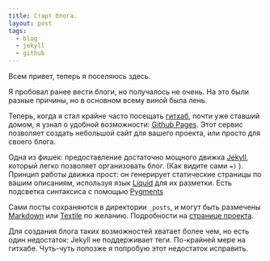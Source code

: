 ```yaml
---
title: Старт блога.
layout: post
tags:
  - blog
  - jekyll
  - github
---
```


Всем привет, теперь я поселяюсь здесь.

Я пробовал ранее вести блоги, но получалось не очень.
На это были разные причины, но в основном всему виной была лень.

Теперь, когда я стал крайне часто посещать [гитхаб](http://github.com),
почти уже ставший домом, я узнал о удобной возможности:
[Github Pages](http://pages.github.com/). Этот сервис позволяет создать небольшой
сайт для вашего проекта, или просто для своего блога.

Одна из фишек: предоставление достаточно мощного движка [Jekyll](http://github.com/mojombo/jekyll),
который легко позволяет организовать блог. (Как видите сами `=)` ).
Принцип работы движка прост: он генерирует статические страницы по
вашим описаниям, используя язык [Liquid](http://github.com/tobi/liquid) для их разметки.
Есть подсветка синтаксиса с помощью [Pygments](http://pygments.org/)

Сами посты сохраняются в директории `_posts`, и могут быть размечены
[Markdown](http://daringfireball.net/projects/markdown) или
[Textile](http://textile.thresholdstate.com) по желанию.
Подробности на [странице проекта](http://github.com/mojombo/jekyll).

Для создания блога таких возможностей хватает более чем, но есть один
недостаток: Jekyll не поддерживает теги. По-крайней мере на гитхабе.
Чуть-чуть попозже я попробую этот недостаток исправить.

